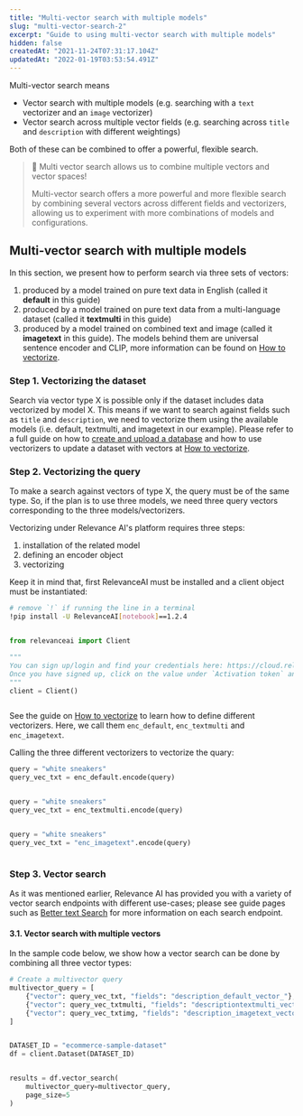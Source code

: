 ```yaml
---
title: "Multi-vector search with multiple models"
slug: "multi-vector-search-2"
excerpt: "Guide to using multi-vector search with multiple models"
hidden: false
createdAt: "2021-11-24T07:31:17.104Z"
updatedAt: "2022-01-19T03:53:54.491Z"
---
```

Multi-vector search means
- Vector search with multiple models (e.g. searching with a `text` vectorizer and an `image` vectorizer)
- Vector search across multiple vector fields (e.g. searching across `title` and `description` with different weightings)

Both of these can be combined to offer a powerful, flexible search.
> 📘 Multi vector search allows us to combine multiple vectors and vector spaces!
>
> Multi-vector search offers a more powerful and more flexible search by combining several vectors across different fields and vectorizers, allowing us to experiment with more combinations of models and configurations.
## Multi-vector search with multiple models

In this section, we present how to perform search via three sets of vectors:
1. produced by a model trained on pure text data in English (called it **default** in this guide)
2. produced by a model trained on pure text data from a multi-language dataset (called it **textmulti** in this guide)
3. produced by a model trained on combined text and image (called it **imagetext** in this guide).
The models behind them are universal sentence encoder and CLIP, more information can be found on [How to vectorize](doc:vectorize-text).

### Step 1. Vectorizing the dataset
Search via vector type X is possible only if the dataset includes data vectorized by model X. This means if we want to search against fields such as `title` and `description`, we need to vectorize them using the available models (i.e. default, textmulti, and imagetext in our example). Please refer to a full guide on how to [create and upload a database](doc:creating-a-dataset) and how to use vectorizers to update a dataset with vectors at [How to vectorize](doc:vectorize-text).

### Step 2. Vectorizing the query
To make a search against vectors of type X, the query must be of the same type. So, if the plan is to use three models, we need three query vectors corresponding to the three models/vectorizers.

Vectorizing under Relevance AI's platform requires three steps:
1. installation of the related model
2. defining an encoder object
3. vectorizing

 Keep it in mind that, first RelevanceAI must be installed and a client object must be instantiated:

```bash Bash
# remove `!` if running the line in a terminal
!pip install -U RelevanceAI[notebook]==1.2.4
```
```bash
```

```python Python (SDK)
from relevanceai import Client

"""
You can sign up/login and find your credentials here: https://cloud.relevance.ai/sdk/api
Once you have signed up, click on the value under `Activation token` and paste it here
"""
client = Client()
```
```python
```

See the guide on [How to vectorize](doc:vectorize-text) to learn how to define different vectorizers. Here, we call them `enc_default`, `enc_textmulti` and `enc_imagetext`.

Calling the three different vectorizers to vectorize the quary:

```python Python (SDK)
query = "white sneakers"
query_vec_txt = enc_default.encode(query)
```
```python
```
```python Python (SDK)
query = "white sneakers"
query_vec_txt = enc_textmulti.encode(query)
```
```python
```
```python Python (SDK)
query = "white sneakers"
query_vec_txt = "enc_imagetext".encode(query)
```
```python
```

### Step 3. Vector search
As it was mentioned earlier, Relevance AI has provided you with a variety of vector search endpoints with different use-cases; please see guide pages such as [Better text Search](https://docs.relevance.ai/docs/better-text-search) for more information on each search endpoint.

#### 3.1. Vector search with multiple vectors
In the sample code below, we show how a vector search can be done by combining all three vector types:

```python Python (SDK)
# Create a multivector query
multivector_query = [
    {"vector": query_vec_txt, "fields": "description_default_vector_"},
    {"vector": query_vec_txtmulti, "fields": "descriptiontextmulti_vector_"},
    {"vector": query_vec_txtimg, "fields": "description_imagetext_vector_"}
]
```
```python
```

```python Python (SDK)
DATASET_ID = "ecommerce-sample-dataset"
df = client.Dataset(DATASET_ID)
```
```python
```

```python Python (SDK)
results = df.vector_search(
    multivector_query=multivector_query,
    page_size=5
)
```
```python
```

